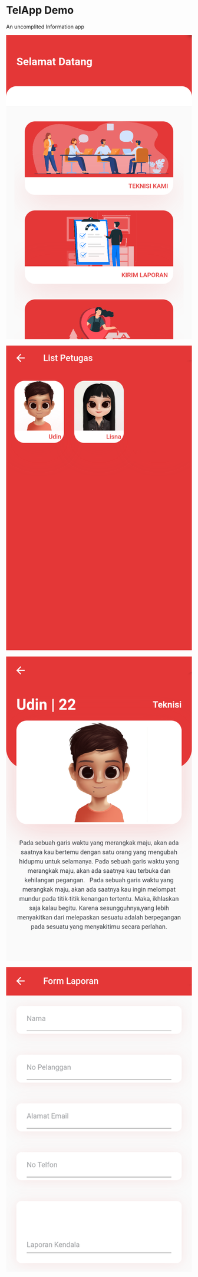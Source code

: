 # TelApp Demo

An uncomplited Information app

![alt text](https://github.com/esmereldaa/TelApp/blob/main/output/1.png?raw=true "Home")

![alt text](https://github.com/esmereldaa/TelApp/blob/main/output/2.png?raw=true "List")

![alt text](https://github.com/esmereldaa/TelApp/blob/main/output/3.png?raw=true "Detail")

![alt text](https://github.com/esmereldaa/TelApp/blob/main/output/4.png?raw=true "Form")

